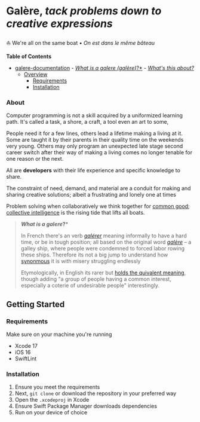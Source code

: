 # Galère, *tack problems down to creative expressions*

⛵️ We're all on the same boat • _On est dans le même bâteau_

**Table of Contents**

- [galere-documentation](#galere-documentation)
      - [*What is a galere (*galère*)*?\*](#what-is-a-galere-galère)
      - [*What's this about?*](#whats-this-about)
  - [Overview](#overview)
    - [Requirements](#requirements)
    - [Installation](#installation)


### About

Computer programming is not a skill acquired by a uniformized learning path. It's called a task, a shore, a craft, a tool even an art to some,

People need it for a few lines, others lead a lifetime making a living at it. Some are taught it by their parents in their quality time on the weekends very young. Others may only program an unexpected late stage second career switch after their way of making a living comes no longer tenable for one reason or the next.

All are **developers** with their life experience and specific knowledge to share.

The constraint of need, demand, and material are a conduit for making and sharing creative solutions; albeit a frustrating and lonely one at times

Problem solving when collaboratively we think together for [common good](https://en.wikipedia.org/wiki/Common_good); [collective intelligence](https://en.wikipedia.org/wiki/Collective_intelligence) is the rising tide that lifts all boats.

> ***What is a galere*?***
> 
> In French there's an verb [*galérer*](https://en.wiktionary.org/wiki/galérer#French) meaning informally to have a hard time, or be in tough position; all based on the original word [*galère*](https://en.wiktionary.org/wiki/galère) – a galley ship, where people were condemned to forced labor rowing these ships. Therefore its not a big jump to understand how [synonmous](https://fr.wiktionary.org/wiki/galère) it is with misery struggling endlessly
> 
> Etymologically, in English its rarer but [holds the quivalent meaning](https://en.wiktionary.org/wiki/galère), though adding "a group of people having a common interest, especially a coterie of undesirable people" interestingly.

## Getting Started

### Requirements

Make sure on your machine you're running 

* Xcode 17
* iOS 16
* SwiftLint

### Installation

1. Ensure you meet the requirements
2. Next, `git clone` or download the repository in your preferred way
3. Open the `.xcodeproj` in Xcode
4. Ensure Swift Package Manager downloads dependencies
5. Run on your device of choice
